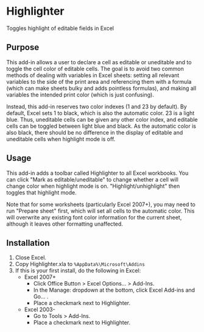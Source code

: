 Highlighter
===========

Toggles highlight of editable fields in Excel

Purpose
-------

This add-in allows a user to declare a cell as editable or uneditable and
to toggle the cell color of editable cells. The goal is to avoid two common
methods of dealing with variables in Excel sheets: setting all relevant
variables to the side of the print area and referencing them with a formula
(which can make sheets bulky and adds pointless formulas), and making all
variables the intended print color (which is just confusing).

Instead, this add-in reserves two color indexes (1 and 23 by default). By
default, Excel sets 1 to black, which is also the automatic color. 23 is
a light blue. Thus, uneditable cells can be given any other color index, and
editable cells can be toggled between light blue and black. As the automatic
color is also black, there should be no difference in the display of editable
and uneditable cells when highlight mode is off.

Usage
-----

This add-in adds a toolbar called Highlighter to all Excel workbooks. You can
click "Mark as editable/uneditable" to change whether a cell will change color
when highlight mode is on. "Highlight/unhighlight" then toggles that highlight
mode.

Note that for some worksheets (particularly Excel 2007+), you may need to run
"Prepare sheet" first, which will set all cells to the automatic color. This
will overwrite any existing font color information for the current sheet,
although it leaves other formatting unaffected.

Installation
------------

1. Close Excel.
2. Copy Highlighter.xla to `%AppData%\Microsoft\Addins`
3. If this is your first install, do the following in Excel:
   * Excel 2007+
     * Click Office Button > Excel Options... > Add-Ins.
     * In the Manage: dropdown at the bottom, click Excel Add-ins and Go... .
     * Place a checkmark next to Highlighter.
   * Excel 2003-
     * Go to Tools > Add-Ins.
     * Place a checkmark next to Highlighter.